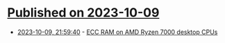 # [Published on 2023-10-09](index.md)

* [2023-10-09, 21:59:40](https://lobste.rs/s/scllqn/ecc_ram_on_amd_ryzen_7000_desktop_cpus) - [ECC RAM on AMD Ryzen 7000 desktop CPUs](https://sunshowers.io/posts/am5-ryzen-7000-ecc-ram/)
